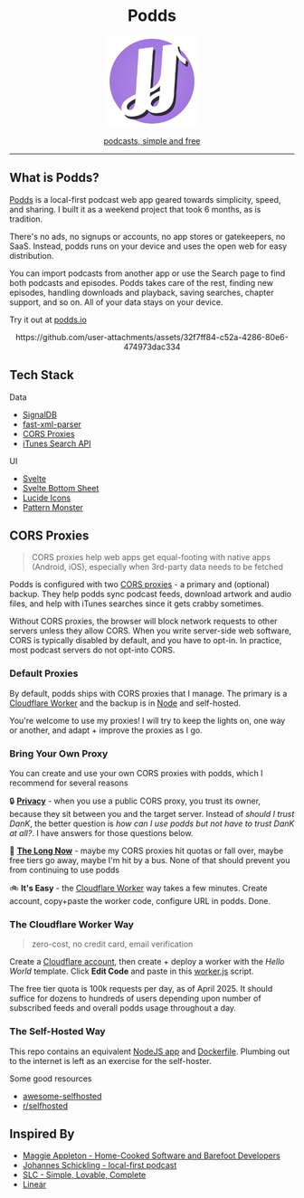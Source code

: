 
<h1 align="center">Podds</h1>
<p align="center">
  <img src="static/podds.svg" alt="Podds logo" height="160" />
</p>
<p align="center">
  <a href="https://podds.io">podcasts, simple and free</a>
</p>

---

## What is Podds?

[Podds](https://podds.io) is a local-first podcast web app geared towards simplicity, speed, and sharing. I built it as a weekend project that took 6 months, as is tradition.

There's no ads, no signups or accounts, no app stores or gatekeepers, no SaaS.  Instead, podds runs on your device and uses the open web for easy distribution.  

You can import podcasts from another app or use the Search page to find both podcasts and episodes.  Podds takes care of the rest, finding new episodes, handling downloads and playback, saving searches, chapter support, and so on.  All of your data stays on your device.

Try it out at [podds.io](https://podds.io)

<p align="center">https://github.com/user-attachments/assets/32f7ff84-c52a-4286-80e6-474973dac334</p>

## Tech Stack

Data

* [SignalDB](https://signaldb.js.org/)
* [fast-xml-parser](https://github.com/NaturalIntelligence/fast-xml-parser)
* [CORS Proxies](https://httptoolkit.com/blog/cors-proxies/)
* [iTunes Search API](https://performance-partners.apple.com/search-api)

UI

* [Svelte](https://svelte.dev/)
* [Svelte Bottom Sheet](https://github.com/AuxiDev/svelte-bottom-sheet)
* [Lucide Icons](https://lucide.dev/)
* [Pattern Monster](https://pattern.monster/)

## CORS Proxies

> CORS proxies help web apps get equal-footing with native apps (Android, iOS), especially when 3rd-party data needs to be fetched

Podds is configured with two [CORS proxies](https://httptoolkit.com/blog/cors-proxies/) - a primary and (optional) backup.  They help podds sync podcast feeds, download artwork and audio files, and help with iTunes searches since it gets crabby sometimes.  

Without CORS proxies, the browser will block network requests to other servers unless they allow CORS.  When you write server-side web software, CORS is typically disabled by default, and you have to opt-in.  In practice, most podcast servers do not opt-into CORS.  

### Default Proxies

By default, podds ships with CORS proxies that I manage.  The primary is a [Cloudflare Worker](cors-proxies/cloudflare/worker.js) and the backup is in [Node](cors-proxies/node/server.js) and self-hosted.  

You're welcome to use my proxies!  I will try to keep the lights on, one way or another, and adapt + improve the proxies as I go.

### Bring Your Own Proxy

You can create and use your own CORS proxies with podds, which I recommend for several reasons

🔒 **[Privacy](https://www.inkandswitch.com/essay/local-first/#6-security-and-privacy-by-default)** - when you use a public CORS proxy, you trust its owner, because they sit between you and the target server.  Instead of _should I trust DanK_, the better question is _how can I use podds but not have to trust DanK at all?_. I have answers for those questions below.

📜 **[The Long Now](https://www.inkandswitch.com/essay/local-first/#5-the-long-now)** - maybe my CORS proxies hit quotas or fall over, maybe free tiers go away, maybe I'm hit by a bus.  None of that should prevent you from continuing to use podds

🚲 **It's Easy** - the [Cloudflare Worker](#the-cloudflare-worker-way) way takes a few minutes.  Create account, copy+paste the worker code, configure URL in podds.  Done.

### The Cloudflare Worker Way

> zero-cost, no credit card, email verification

Create a [Cloudflare account](https://dash.cloudflare.com/sign-up), then create + deploy a worker with the _Hello World_ template. Click **Edit Code** and paste in this [worker.js](/cors-proxies/cloudflare/worker.js) script.

The free tier quota is 100k requests per day, as of April 2025. It should suffice for dozens to hundreds of users depending upon number of subscribed feeds and overall podds usage throughout a day.  

### The Self-Hosted Way

This repo contains an equivalent [NodeJS app](/cors-proxies/node/server.js) and [Dockerfile](/cors-proxies/node/Dockerfile). Plumbing out to the internet is left as an exercise for the self-hoster.  

Some good resources

* [awesome-selfhosted](https://github.com/awesome-selfhosted/awesome-selfhosted)
* [r/selfhosted](https://www.reddit.com/r/selfhosted/)

## Inspired By

* [Maggie Appleton - Home-Cooked Software and Barefoot Developers](https://maggieappleton.com/home-cooked-software)
* [Johannes Schickling - local-first podcast](https://www.localfirst.fm/)
* [SLC - Simple, Lovable, Complete](https://longform.asmartbear.com/slc/)
* [Linear](https://linear.app)
